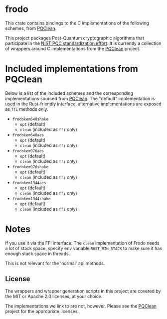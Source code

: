 # frodo

This crate contains bindings to the C implementations of the following schemes,
from [PQClean][pqclean].

This project packages Post-Quantum cryptographic algorithms that participate in
the [NIST PQC standardization effort][nistpqc]. It is currently a collection of
wrappers around C implementations from the [PQClean][pqclean] project.

# Included implementations from PQClean

Below is a list of the included schemes and the corresponding implementations
sourced from [PQClean][pqclean]. The "default" implementation is used in the
Rust-friendly interface, alternative implementations are exposed as ``ffi``
methods only.

 * ``frodokem640shake``
    * ``opt`` (default)
    * ``clean`` (included as ``ffi`` only)
 * ``frodokem640aes``
    * ``opt`` (default)
    * ``clean`` (included as ``ffi`` only)
 * ``frodokem976aes``
    * ``opt`` (default)
    * ``clean`` (included as ``ffi`` only)
 * ``frodokem976shake``
    * ``opt`` (default)
    * ``clean`` (included as ``ffi`` only)
 * ``frodokem1344aes``
    * ``opt`` (default)
    * ``clean`` (included as ``ffi`` only)
 * ``frodokem1344shake``
    * ``opt`` (default)
    * ``clean`` (included as ``ffi`` only)

# Notes
If you use it via the FFI interface: The ``clean`` implementation of Frodo
needs a lot of stack space, specify env variable `RUST_MIN_STACK` to make
sure it has enough stack space in threads.

This is not relevant for the 'normal' api methods.


## License

The wrappers and wrapper generation scripts in this project are covered by the
MIT or Apache 2.0 licenses, at your choice.

The implementations we link to are not, however. Please see the [PQClean][pqclean]
project for the appropriate licenses.

[pqclean]: https://github.com/PQClean/PQClean/
[nistpqc]: https://nist.gov/pqc/